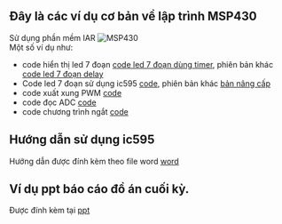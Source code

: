 ## Đây là các ví dụ cơ bản về lập trình MSP430
Sử dụng phần mềm IAR
<picture>
  <img alt="MSP430" src="">
</picture>
<br/>
Một số ví dụ như:
- code hiển thị led 7 đoạn [code led 7 đoạn dùng timer](/7doan_timer), phiên bản khác [code led 7 đoạn delay](/7doan2)
- Code led 7 đoạn sử dụng ic595 [code](https://github.com/HuuPhuoc2411/MSP430-BASIC/tree/main/4led7%20595), phiên bản khác [bản nâng cấp](/led7_doan_ic_v2)
- code xuất xung PWM [code](/pwm)
- code đọc ADC [code](/adc2)
- code chương trình ngắt [code](/ngat)
## Hướng dẫn sử dụng ic595
Hướng dẫn được đính kèm theo file word [word](https://github.com/HuuPhuoc2411/MSP430-BASIC/blob/main/H%C6%B0%E1%BB%9Bng%20d%E1%BA%ABn%20s%E1%BB%AD%20d%E1%BB%A5ng%20IC74HC595%20%C4%91i%E1%BB%81u%20khi%E1%BB%83n%20LED%207%20%C4%91o%E1%BA%A1n.docx)
## Ví dụ ppt báo cáo đồ án cuối kỳ.
Được đính kèm tại  [ppt](https://github.com/HuuPhuoc2411/MSP430-BASIC/blob/main/Presentation2.pptx)

